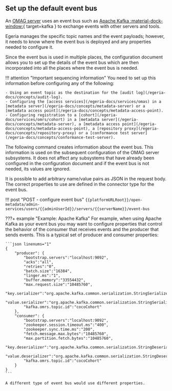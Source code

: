 <!-- SPDX-License-Identifier: CC-BY-4.0 -->
<!-- Copyright Contributors to the Egeria project. -->

## Set up the default event bus

An [OMAG server](/egeria-docs/concepts/omag-server) uses an event bus such as [Apache Kafka :material-dock-window:](https://kafka.apache.org){ target=kafka } to exchange events with other servers and tools.

Egeria manages the specific topic names and the event payloads; however, it needs to know where the event bus is deployed and any properties needed to configure it.

Since the event bus is used in multiple places, the configuration document allows you to set up the details of the event bus which are then incorporated into all the places where the event bus is needed.

!!! attention "Important sequencing information"
    You need to set up this information before configuring any of the following:

    - Using an event topic as the destination for the [audit log](/egeria-docs/concepts/audit-log).
    - Configuring the [access services](/egeria-docs/services/omas) in a [metadata server](/egeria-docs/concepts/metadata-server) or a [metadata access point](/egeria-docs/concepts/metadata-access-point).
    - Configuring registration to a [cohort](/egeria-docs/services/omrs/cohort) in a [metadata server](/egeria-docs/concepts/metadata-server), a [metadata access point](/egeria-docs/concepts/metadata-access-point), a [repository proxy](/egeria-docs/concepts/repository-proxy) or a [conformance test server](/egeria-docs/concepts/conformance-test-server).

The following command creates information about the event bus. This information is used on the subsequent configuration of the OMAG server subsystems. It does not affect any subsystems that have already been configured in the configuration document and if the event bus is not needed, its values are ignored.

It is possible to add arbitrary name/value pairs as JSON in the request body. The correct properties to use are defined in the connector type for the event bus.

!!! post "POST - configure event bus"
    ```
    {{platformURLRoot}}/open-metadata/admin-services/users/{{adminUserId}}/servers/{{serverName}}/event-bus
    ```

???+ example "Example: Apache Kafka"
    For example, when using Apache Kafka as your event bus you may want to configure properties that control the behavior of the consumer that receives events and the producer that sends events. This is a typical set of producer and consumer properties:

    ```json linenums="1"
    {
    	"producer": {
    		"bootstrap.servers":"localhost:9092",
    		"acks":"all",
    		"retries":"0",
    		"batch.size":"16384",
    		"linger.ms":"1",
    		"buffer.memory":"33554432",
    		"max.request.size":"10485760",
    		"key.serializer":"org.apache.kafka.common.serialization.StringSerializer",
    		"value.serializer":"org.apache.kafka.common.serialization.StringSerializer",
    		"kafka.omrs.topic.id":"cocoCohort"
    	},
    	"consumer": {
       		"bootstrap.servers":"localhost:9092",
       		"zookeeper.session.timeout.ms":"400",
       		"zookeeper.sync.time.ms":"200",
       		"fetch.message.max.bytes":"10485760",
       		"max.partition.fetch.bytes":"10485760",
       		"key.deserializer":"org.apache.kafka.common.serialization.StringDeserializer",
       		"value.deserializer":"org.apache.kafka.common.serialization.StringDeserializer",
       		"kafka.omrs.topic.id":"cocoCohort"
    	}
    }
    ```

    A different type of event bus would use different properties.
